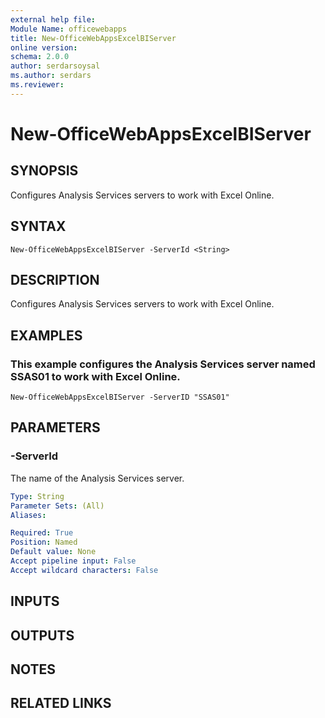 ```yaml
---
external help file:
Module Name: officewebapps
title: New-OfficeWebAppsExcelBIServer
online version:
schema: 2.0.0
author: serdarsoysal
ms.author: serdars
ms.reviewer:
---
```


# New-OfficeWebAppsExcelBIServer

## SYNOPSIS
Configures Analysis Services servers to work with Excel Online.

## SYNTAX

```
New-OfficeWebAppsExcelBIServer -ServerId <String>
```

## DESCRIPTION
Configures Analysis Services servers to work with Excel Online.

## EXAMPLES

### This example configures the Analysis Services server named SSAS01 to work with Excel Online.
```
New-OfficeWebAppsExcelBIServer -ServerID "SSAS01"
```

## PARAMETERS

### -ServerId
The name of the Analysis Services server.

```yaml
Type: String
Parameter Sets: (All)
Aliases: 

Required: True
Position: Named
Default value: None
Accept pipeline input: False
Accept wildcard characters: False
```

## INPUTS

## OUTPUTS

## NOTES

## RELATED LINKS
